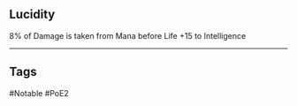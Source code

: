 ## Lucidity
8% of Damage is taken from Mana before Life
+15 to Intelligence

---
## Tags
#Notable
#PoE2
